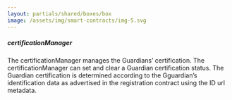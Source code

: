 ```yaml
---
layout: partials/shared/boxes/box
image: /assets/img/smart-contracts/img-5.svg
---
```


##### certificationManager

The certificationManager manages the Guardians’ certification. The certificationManager can set and clear a Guardian certification status. The Guardian certification is determined according to the Gguardian’s identification data as advertised in the registration contract using the ID url metadata.
